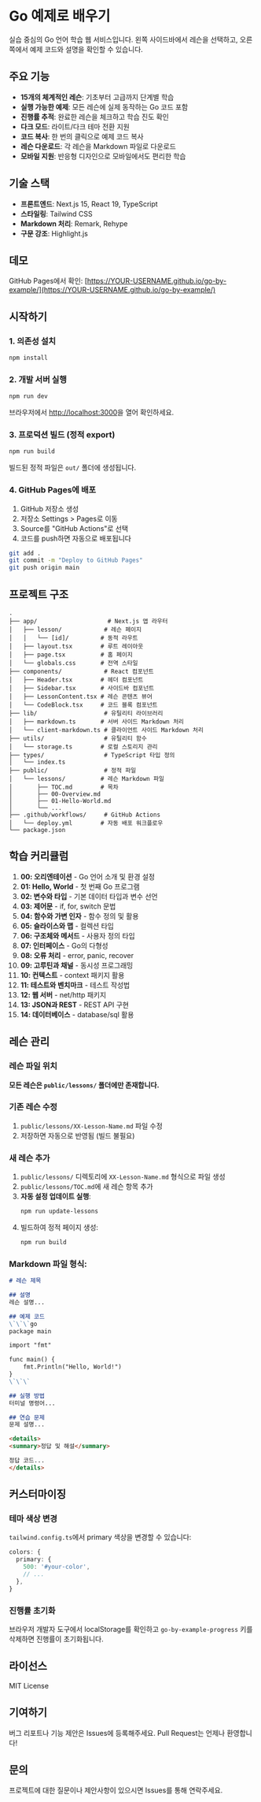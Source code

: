 # Go 예제로 배우기

실습 중심의 Go 언어 학습 웹 서비스입니다. 왼쪽 사이드바에서 레슨을 선택하고, 오른쪽에서 예제 코드와 설명을 확인할 수 있습니다.

## 주요 기능

- **15개의 체계적인 레슨**: 기초부터 고급까지 단계별 학습
- **실행 가능한 예제**: 모든 레슨에 실제 동작하는 Go 코드 포함
- **진행률 추적**: 완료한 레슨을 체크하고 학습 진도 확인
- **다크 모드**: 라이트/다크 테마 전환 지원
- **코드 복사**: 한 번의 클릭으로 예제 코드 복사
- **레슨 다운로드**: 각 레슨을 Markdown 파일로 다운로드
- **모바일 지원**: 반응형 디자인으로 모바일에서도 편리한 학습

## 기술 스택

- **프론트엔드**: Next.js 15, React 19, TypeScript
- **스타일링**: Tailwind CSS
- **Markdown 처리**: Remark, Rehype
- **구문 강조**: Highlight.js

## 데모

GitHub Pages에서 확인: [https://YOUR-USERNAME.github.io/go-by-example/](https://YOUR-USERNAME.github.io/go-by-example/)

## 시작하기

### 1. 의존성 설치

```bash
npm install
```

### 2. 개발 서버 실행

```bash
npm run dev
```

브라우저에서 [http://localhost:3000](http://localhost:3000)을 열어 확인하세요.

### 3. 프로덕션 빌드 (정적 export)

```bash
npm run build
```

빌드된 정적 파일은 `out/` 폴더에 생성됩니다.

### 4. GitHub Pages에 배포

1. GitHub 저장소 생성
2. 저장소 Settings > Pages로 이동
3. Source를 "GitHub Actions"로 선택
4. 코드를 push하면 자동으로 배포됩니다

```bash
git add .
git commit -m "Deploy to GitHub Pages"
git push origin main
```

## 프로젝트 구조

```
.
├── app/                    # Next.js 앱 라우터
│   ├── lesson/            # 레슨 페이지
│   │   └── [id]/         # 동적 라우트
│   ├── layout.tsx        # 루트 레이아웃
│   ├── page.tsx          # 홈 페이지
│   └── globals.css       # 전역 스타일
├── components/            # React 컴포넌트
│   ├── Header.tsx        # 헤더 컴포넌트
│   ├── Sidebar.tsx       # 사이드바 컴포넌트
│   ├── LessonContent.tsx # 레슨 콘텐츠 뷰어
│   └── CodeBlock.tsx     # 코드 블록 컴포넌트
├── lib/                   # 유틸리티 라이브러리
│   ├── markdown.ts       # 서버 사이드 Markdown 처리
│   └── client-markdown.ts # 클라이언트 사이드 Markdown 처리
├── utils/                 # 유틸리티 함수
│   └── storage.ts        # 로컬 스토리지 관리
├── types/                 # TypeScript 타입 정의
│   └── index.ts
├── public/                # 정적 파일
│   └── lessons/          # 레슨 Markdown 파일
│       ├── TOC.md        # 목차
│       ├── 00-Overview.md
│       ├── 01-Hello-World.md
│       └── ...
├── .github/workflows/     # GitHub Actions
│   └── deploy.yml        # 자동 배포 워크플로우
└── package.json
```

## 학습 커리큘럼

1. **00: 오리엔테이션** - Go 언어 소개 및 환경 설정
2. **01: Hello, World** - 첫 번째 Go 프로그램
3. **02: 변수와 타입** - 기본 데이터 타입과 변수 선언
4. **03: 제어문** - if, for, switch 문법
5. **04: 함수와 가변 인자** - 함수 정의 및 활용
6. **05: 슬라이스와 맵** - 컬렉션 타입
7. **06: 구조체와 메서드** - 사용자 정의 타입
8. **07: 인터페이스** - Go의 다형성
9. **08: 오류 처리** - error, panic, recover
10. **09: 고루틴과 채널** - 동시성 프로그래밍
11. **10: 컨텍스트** - context 패키지 활용
12. **11: 테스트와 벤치마크** - 테스트 작성법
13. **12: 웹 서버** - net/http 패키지
14. **13: JSON과 REST** - REST API 구현
15. **14: 데이터베이스** - database/sql 활용

## 레슨 관리

### 레슨 파일 위치
**모든 레슨은 `public/lessons/` 폴더에만 존재합니다.**

### 기존 레슨 수정
1. `public/lessons/XX-Lesson-Name.md` 파일 수정
2. 저장하면 자동으로 반영됨 (빌드 불필요)

### 새 레슨 추가
1. `public/lessons/` 디렉토리에 `XX-Lesson-Name.md` 형식으로 파일 생성
2. `public/lessons/TOC.md`에 새 레슨 항목 추가
3. **자동 설정 업데이트 실행**:
   ```bash
   npm run update-lessons
   ```
4. 빌드하여 정적 페이지 생성:
   ```bash
   npm run build
   ```

### Markdown 파일 형식:

```markdown
# 레슨 제목

## 설명
레슨 설명...

## 예제 코드
\`\`\`go
package main

import "fmt"

func main() {
    fmt.Println("Hello, World!")
}
\`\`\`

## 실행 방법
터미널 명령어...

## 연습 문제
문제 설명...

<details>
<summary>정답 및 해설</summary>

정답 코드...
</details>
```

## 커스터마이징

### 테마 색상 변경

`tailwind.config.ts`에서 primary 색상을 변경할 수 있습니다:

```typescript
colors: {
  primary: {
    500: '#your-color',
    // ...
  },
}
```

### 진행률 초기화

브라우저 개발자 도구에서 localStorage를 확인하고 `go-by-example-progress` 키를 삭제하면 진행률이 초기화됩니다.

## 라이선스

MIT License

## 기여하기

버그 리포트나 기능 제안은 Issues에 등록해주세요.
Pull Request는 언제나 환영합니다!

## 문의

프로젝트에 대한 질문이나 제안사항이 있으시면 Issues를 통해 연락주세요.
